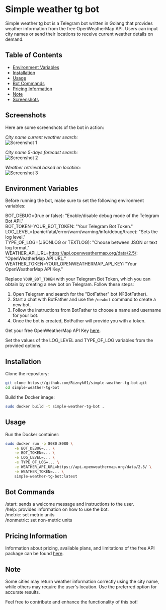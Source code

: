 # Simple weather tg bot

Simple weather tg bot is a Telegram bot written in Golang that provides weather information from the free OpenWeatherMap API. Users can input city names or send their locations to receive current weather details on demand.

## Table of Contents

- [Environment Variables](#environment-variables)
- [Installation](#installation)
- [Usage](#usage)
- [Bot Commands](#bot-commands)
- [Pricing Information](#pricing-information)
- [Note](#note)
- [Screenshots](#Screenshots)

## Screenshots

Here are some screenshots of the bot in action:

*City name current weather search:*  
![Screenshot 1](images/screenshot_current.png)

*City name 5-days forecast search:*  
![Screenshot 2](images/screenshot_5day_forecast.png)

*Weather retrieval based on location:*  
![Screenshot 3](images/screenshot_location.png)

## Environment Variables

Before running the bot, make sure to set the following environment variables:

BOT_DEBUG=(true or false): "Enable/disable debug mode of the Telegram Bot API."  
BOT_TOKEN=YOUR_BOT_TOKEN: "Your Telegram Bot Token."  
LOG_LEVEL=(panic/fatal/error/warn/warning/info/debug/trace): "Sets the log level."  
TYPE_OF_LOG=(JSONLOG or TEXTLOG): "Choose between JSON or text log format."    
WEATHER_API_URL=https://api.openweathermap.org/data/2.5/: "OpenWeatherMap API URL."  
WEATHER_TOKEN=YOUR_OPENWEATHERMAP_API_KEY: "Your OpenWeatherMap API Key."  

Replace `YOUR_BOT_TOKEN` with your Telegram Bot Token, which you can obtain by creating a new bot on Telegram. Follow these steps:

1. Open Telegram and search for the "BotFather" bot (@BotFather).
2. Start a chat with BotFather and use the `/newbot` command to create a new bot.
3. Follow the instructions from BotFather to choose a name and username for your bot.
4. Once the bot is created, BotFather will provide you with a token.

Get your free OpenWeatherMap API Key [here](https://home.openweathermap.org/api_keys).

Set the values of the LOG_LEVEL and TYPE_OF_LOG variables from the provided options.

## Installation

Clone the repository:

```bash
git clone https://github.com/Riznyk01/simple-weather-tg-bot.git
cd simple-weather-tg-bot
```

Build the Docker image:
```bash
sudo docker build -t simple-weather-tg-bot .
```
## Usage
Run the Docker container:
```bash
sudo docker run -p 8080:8080 \
    -e BOT_DEBUG=... \
    -e BOT_TOKEN=... \
    -e LOG_LEVEL=... \
    -e TYPE_OF_LOG=... \
    -e WEATHER_API_URL=https://api.openweathermap.org/data/2.5/ \
    -e WEATHER_TOKEN=... \
    simple-weather-tg-bot:latest
```


## Bot Commands
/start: sends a welcome message and instructions to the user.  
/help: provides information on how to use the bot.  
/metric: set metric units  
/nonmetric: set non-metric units

## Pricing Information
Information about pricing, available plans, and limitations of the free API package can be found [here](https://openweathermap.org/price).

## Note
Some cities may return weather information correctly using the city name, while others may require the user's location. Use the preferred option for accurate results.

Feel free to contribute and enhance the functionality of this bot!